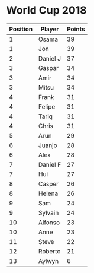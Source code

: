 # World Cup 2018
Position | Player | Points
---------|------|-------
1|Osama|39
1|Jon|39
2|Daniel J|37
3|Gaspar|34
3|Amir|34
3|Mitsu|34
4|Frank|31
4|Felipe|31
4|Tariq|31
4|Chris|31
5|Arun|29
6|Juanjo|28
6|Alex|28
7|Daniel F|27
7|Hui|27
8|Casper|26
8|Helena|26
9|Sam|24
9|Sylvain|24
10|Alfonso|23
10|Anne|23
11|Steve|22
12|Roberto|21
13|Aylwyn|6
